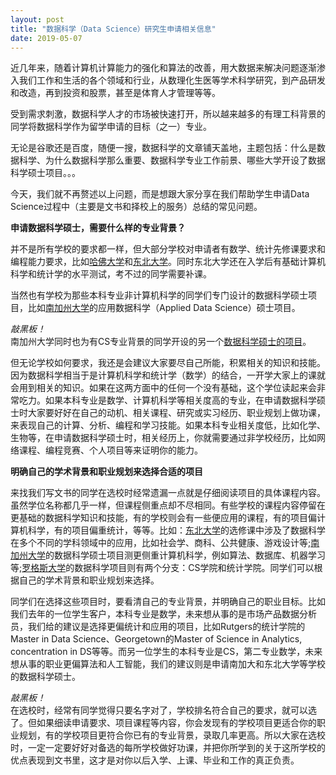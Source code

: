 ```yaml
---
layout: post
title: "数据科学（Data Science）研究生申请相关信息"
date: 2019-05-07
---
```


近几年来，随着计算机计算能力的强化和算法的改善，用大数据来解决问题逐渐渗入我们工作和生活的各个领域和行业，从数理化生医等学术科学研究，到产品研发和改造，再到投资和股票，甚至是体育人才管理等等。

受到需求刺激，数据科学人才的市场被快速打开，所以越来越多的有理工科背景的同学将数据科学作为留学申请的目标（之一）专业。

无论是谷歌还是百度，随便一搜，数据科学的文章铺天盖地，主题包括：什么是数据科学、为什么数据科学那么重要、数据科学专业工作前景、哪些大学开设了数据科学硕士项目。。。

今天，我们就不再赘述以上问题，而是想跟大家分享在我们帮助学生申请Data Science过程中（主要是文书和择校上的服务）总结的常见问题。

**申请数据科学硕士，需要什么样的专业背景？**  

并不是所有学校的要求都一样，但大部分学校对申请者有数学、统计先修课要求和编程能力要求，比如[哈佛大学](https://www.seas.harvard.edu/programs/graduate/applied-computation/master-of-science-in-data-science/data-science-faqs)和[东北大学](https://www.khoury.northeastern.edu/program/data-science-ms/)。同时东北大学还在入学后有基础计算机科学和统计学的水平测试，考不过的同学需要补课。

当然也有学校为那些本科专业非计算机科学的同学们专门设计的数据科学硕士项目，比如[南加州大学](https://viterbigradadmission.usc.edu/programs/masters/msprograms/informatics/ms-applied-data-science/)的应用数据科学（Applied Data Science）硕士项目。

*敲黑板！*  
南加州大学同时也为有CS专业背景的同学开设的另一个[数据科学硕士的项目](https://www.cs.usc.edu/academic-programs/masters/data-science/)。

但无论学校如何要求，我还是会建议大家要尽自己所能，积累相关的知识和技能。因为数据科学相当于是计算机科学和统计学（数学）的结合，一开学大家上的课就会用到相关的知识。如果在这两方面中的任何一个没有基础，这个学位读起来会非常吃力。如果本科专业是数学、计算机科学等相关度高的专业，在申请数据科学硕士时大家要好好在自己的动机、相关课程、研究或实习经历、职业规划上做功课，来表现自己的计算、分析、编程和学习技能。如果本科专业相关度低，比如化学、生物等，在申请数据科学硕士时，相关经历上，你就需要通过非学校经历，比如网络课程、编程竞赛、个人项目等来证明你的能力。

**明确自己的学术背景和职业规划来选择合适的项目**  

来找我们写文书的同学在选校时经常遗漏一点就是仔细阅读项目的具体课程内容。虽然学位名称都几乎一样，但课程侧重点却不尽相同。有些学校的课程内容停留在更基础的数据科学知识和技能，有的学校则会有一些便应用的课程，有的项目偏计算机科学，有的项目偏重统计，等等。比如：[东北大学](http://catalog.northeastern.edu/graduate/computer-information-science/computer-science/data-science-ms/?#programrequirementstext)的选修课中涉及了数据科学在多个不同的学科领域中的应用，比如社会学、商科、公共健康、游戏设计等;[南加州大学](https://www.cs.usc.edu/academic-programs/masters/data-science/)的数据科学硕士项目测更侧重计算机科学，例如算法、数据库、机器学习等;[罗格斯大学](https://sas.rutgers.edu/m-s-in-data-science)的数据科学项目则有两个分支：CS学院和统计学院。同学们可以根据自己的学术背景和职业规划来选择。

同学们在选择这些项目时，要看清自己的专业背景，并明确自己的职业目标。比如我们去年的一位学生客户，本科专业是数学，未来想从事的是市场产品数据分析员，我们给的建议是选择更偏统计和应用的项目，比如Rutgers的统计学院的Master in Data Science、Georgetown的Master of Science in Analytics, concentration in DS等等。而另一位学生的本科专业是CS，第二专业数学，未来想从事的职业更偏算法和人工智能，我们的建议则是申请南加大和东北大学等学校的数据科学硕士。

*敲黑板！*  
在选校时，经常有同学觉得只要名字对了，学校排名符合自己的要求，就可以选了。但如果细读申请要求、项目课程等内容，你会发现有的学校项目更适合你的职业规划，有的学校项目更符合你已有的专业背景，录取几率更高。所以大家在选校时，一定一定要好好对备选的每所学校做好功课，并把你所学到的关于这所学校的优点表现到文书里，这才是对你以后入学、上课、毕业和工作的真正负责。

